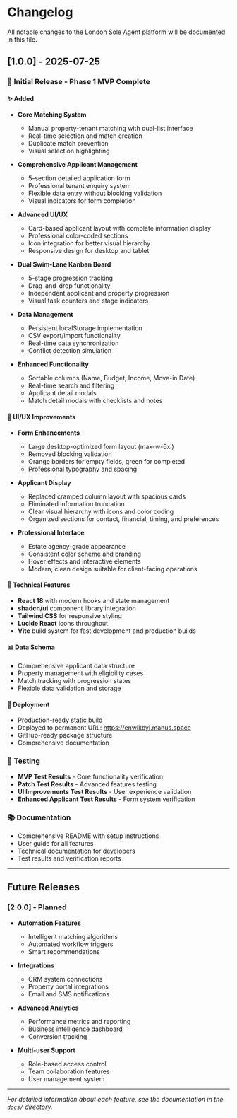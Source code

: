 # Changelog

All notable changes to the London Sole Agent platform will be documented in this file.

## [1.0.0] - 2025-07-25

### 🎉 Initial Release - Phase 1 MVP Complete

#### ✨ Added
- **Core Matching System**
  - Manual property-tenant matching with dual-list interface
  - Real-time selection and match creation
  - Duplicate match prevention
  - Visual selection highlighting

- **Comprehensive Applicant Management**
  - 5-section detailed application form
  - Professional tenant enquiry system
  - Flexible data entry without blocking validation
  - Visual indicators for form completion

- **Advanced UI/UX**
  - Card-based applicant layout with complete information display
  - Professional color-coded sections
  - Icon integration for better visual hierarchy
  - Responsive design for desktop and tablet

- **Dual Swim-Lane Kanban Board**
  - 5-stage progression tracking
  - Drag-and-drop functionality
  - Independent applicant and property progression
  - Visual task counters and stage indicators

- **Data Management**
  - Persistent localStorage implementation
  - CSV export/import functionality
  - Real-time data synchronization
  - Conflict detection simulation

- **Enhanced Functionality**
  - Sortable columns (Name, Budget, Income, Move-in Date)
  - Real-time search and filtering
  - Applicant detail modals
  - Match detail modals with checklists and notes

#### 🎨 UI/UX Improvements
- **Form Enhancements**
  - Large desktop-optimized form layout (max-w-6xl)
  - Removed blocking validation
  - Orange borders for empty fields, green for completed
  - Professional typography and spacing

- **Applicant Display**
  - Replaced cramped column layout with spacious cards
  - Eliminated information truncation
  - Clear visual hierarchy with icons and color coding
  - Organized sections for contact, financial, timing, and preferences

- **Professional Interface**
  - Estate agency-grade appearance
  - Consistent color scheme and branding
  - Hover effects and interactive elements
  - Modern, clean design suitable for client-facing operations

#### 🔧 Technical Features
- **React 18** with modern hooks and state management
- **shadcn/ui** component library integration
- **Tailwind CSS** for responsive styling
- **Lucide React** icons throughout
- **Vite** build system for fast development and production builds

#### 📊 Data Schema
- Comprehensive applicant data structure
- Property management with eligibility cases
- Match tracking with progression states
- Flexible data validation and storage

#### 🚀 Deployment
- Production-ready static build
- Deployed to permanent URL: https://enwikbyl.manus.space
- GitHub-ready package structure
- Comprehensive documentation

### 🧪 Testing
- **MVP Test Results** - Core functionality verification
- **Patch Test Results** - Advanced features testing  
- **UI Improvements Test Results** - User experience validation
- **Enhanced Applicant Test Results** - Form system verification

### 📚 Documentation
- Comprehensive README with setup instructions
- User guide for all features
- Technical documentation for developers
- Test results and verification reports

---

## Future Releases

### [2.0.0] - Planned
- **Automation Features**
  - Intelligent matching algorithms
  - Automated workflow triggers
  - Smart recommendations

- **Integrations**
  - CRM system connections
  - Property portal integrations
  - Email and SMS notifications

- **Advanced Analytics**
  - Performance metrics and reporting
  - Business intelligence dashboard
  - Conversion tracking

- **Multi-user Support**
  - Role-based access control
  - Team collaboration features
  - User management system

---

*For detailed information about each feature, see the documentation in the `docs/` directory.*

